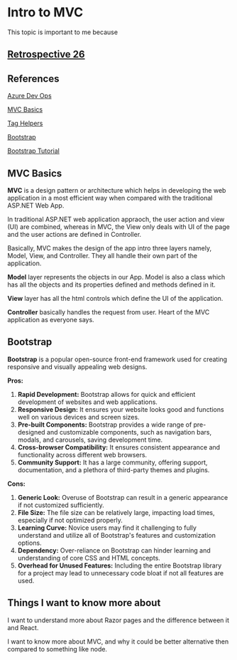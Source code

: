 # Intro to MVC

This topic is important to me because 

## [Retrospective 26](https://connerkt.github.io/Reading-Notes/401/Class16/Retro26)

## References

[Azure Dev Ops](https://docs.microsoft.com/en-us/azure/devops/?view=azure-devops)

[MVC Basics](https://www.c-sharpcorner.com/article/learn-basics-of-mvc-architecture/)

[Tag Helpers](https://docs.microsoft.com/en-us/aspnet/core/mvc/views/tag-helpers/intro?view=aspnetcore-2.1)

[Bootstrap](https://getbootstrap.com/)

[Bootstrap Tutorial](https://scrimba.com/g/gbootstrap4)

## MVC Basics

**MVC** is a design pattern or architecture which helps in developing the web application in a most efficient way when compared with the traditional ASP.NET Web App.

In traditional ASP.NET web application appraoch, the user action and view (UI) are combined, whereas in MVC, the View only deals with UI of the page and the user actions are defined in Controller.

Basically, MVC makes the design of the app intro three layers namely, Model, View, and Controller. They all handle their own part of the application.

**Model** layer represents the objects in our App. Model is also a class which has all the objects and its properties defined and methods defined in it.

**View** layer has all the html controls which define the UI of the application.

**Controller** basically handles the request from user. Heart of the MVC application as everyone says.

## Bootstrap

**Bootstrap** is a popular open-source front-end framework used for creating responsive and visually appealing web designs.

**Pros:**

1. **Rapid Development:** Bootstrap allows for quick and efficient development of websites and web applications.
2. **Responsive Design:** It ensures your website looks good and functions well on various devices and screen sizes.
3. **Pre-built Components:** Bootstrap provides a wide range of pre-designed and customizable components, such as navigation bars, modals, and carousels, saving development time.
4. **Cross-browser Compatibility:** It ensures consistent appearance and functionality across different web browsers.
5. **Community Support:** It has a large community, offering support, documentation, and a plethora of third-party themes and plugins.

**Cons:**

1. **Generic Look:** Overuse of Bootstrap can result in a generic appearance if not customized sufficiently.
2. **File Size:** The file size can be relatively large, impacting load times, especially if not optimized properly.
3. **Learning Curve:** Novice users may find it challenging to fully understand and utilize all of Bootstrap's features and customization options.
4. **Dependency:** Over-reliance on Bootstrap can hinder learning and understanding of core CSS and HTML concepts.
5. **Overhead for Unused Features:** Including the entire Bootstrap library for a project may lead to unnecessary code bloat if not all features are used.

## Things I want to know more about

I want to understand more about Razor pages and the difference between it and React.

I want to know more about MVC, and why it could be better alternative then compared to something like node.